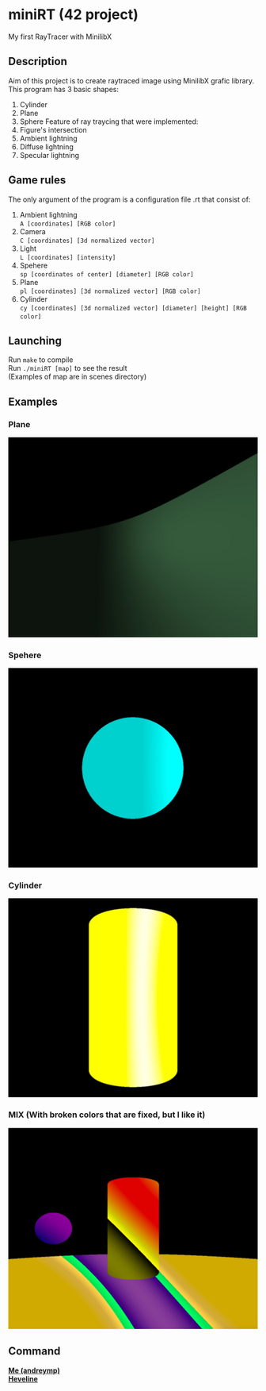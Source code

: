 # miniRT (42 project)
My first RayTracer with MinilibX
## Description
Aim of this project is to create raytraced image using MinilibX grafic library. \
This program has 3 basic shapes:
1. Cylinder
2. Plane
3. Sphere
Feature of ray traycing that were implemented:
1. Figure's intersection
2. Ambient lightning
3. Diffuse lightning
4. Specular lightning
## Game rules
The only argument of the program is a configuration file .rt that consist of:
1. Ambient lightning \
`A [coordinates] [RGB color]`
2. Camera \
`C [coordinates] [3d normalized vector]`
3. Light \
`L [coordinates] [intensity]`
4. Spehere \
`sp [coordinates of center] [diameter] [RGB color]`
5. Plane \
`pl [coordinates] [3d normalized vector] [RGB color]`
6. Cylinder \
`cy [coordinates] [3d normalized vector] [diameter] [height] [RGB color]`
## Launching
Run `make` to compile \
Run `./miniRT [map]` to see the result \
(Examples of map are in scenes directory)
## Examples
### Plane
![Plane](plane.png "Plane")
### Spehere
![Sphere](sphere.png "Sphere")
### Cylinder
![Cylinder](cylinder.png "Cylinder")
### MIX (With broken colors that are fixed, but I like it)
![MIX](color.png "MIX")
## Command
[**Me (andreymp)**](https://github.com/andreymp) \
[**Heveline**](https://github.com/daria-k15)
